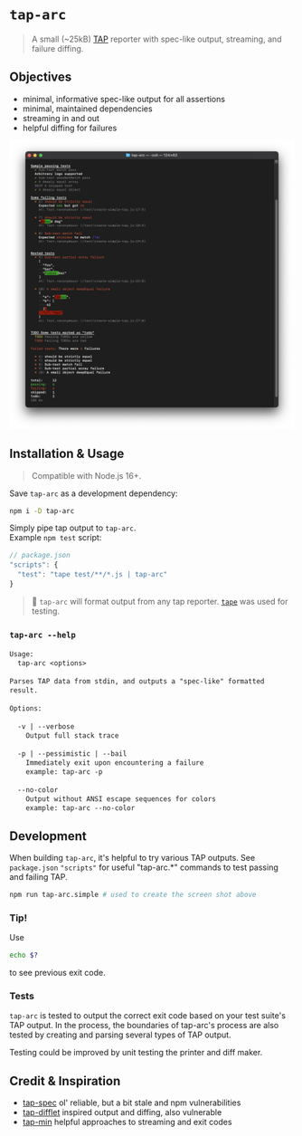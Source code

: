 # `tap-arc`

> A small (~25kB) [TAP](https://testanything.org/) reporter with spec-like output, streaming, and failure diffing.

## Objectives

- minimal, informative spec-like output for all assertions
- minimal, maintained dependencies
- streaming in and out
- helpful diffing for failures

![tap-arc output screen shot](./screen-shot.png)

## Installation & Usage

> Compatible with Node.js 16+.

Save `tap-arc` as a development dependency:

```sh
npm i -D tap-arc
```

Simply pipe tap output to `tap-arc`.  
Example `npm test` script:

```js
// package.json
"scripts": {
  "test": "tape test/**/*.js | tap-arc"
}
```

> 💁  `tap-arc` will format output from any tap reporter. [`tape`](https://github.com/substack/tape) was used for testing.

### `tap-arc --help`

```
Usage:
  tap-arc <options>

Parses TAP data from stdin, and outputs a "spec-like" formatted result.

Options:

  -v | --verbose
    Output full stack trace

  -p | --pessimistic | --bail
    Immediately exit upon encountering a failure
    example: tap-arc -p

  --no-color
    Output without ANSI escape sequences for colors
    example: tap-arc --no-color
```

## Development

When building `tap-arc`, it's helpful to try various TAP outputs. See `package.json` `"scripts"` for useful "tap-arc.*" commands to test passing and failing TAP.

```sh
npm run tap-arc.simple # used to create the screen shot above
```

### Tip!

Use

```sh
echo $?
```

to see previous exit code.

### Tests

`tap-arc` is tested to output the correct exit code based on your test suite's TAP output. In the process, the boundaries of tap-arc's process are also tested by creating and parsing several types of TAP output.

Testing could be improved by unit testing the printer and diff maker.

## Credit & Inspiration

- [tap-spec](https://github.com/scottcorgan/tap-spec) ol' reliable, but a bit stale and npm vulnerabilities
- [tap-difflet](https://github.com/namuol/tap-difflet) inspired output and diffing, also vulnerable
- [tap-min](https://github.com/derhuerst/tap-min) helpful approaches to streaming and exit codes
